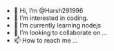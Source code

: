 - 👋 Hi, I’m @Harsh291996
- 👀 I’m interested in coding.
- 🌱 I’m currently learning nodejs
- 💞️ I’m looking to collaborate on ...
- 📫 How to reach me ...

<!---
Harsh291996/Harsh291996 is a ✨ special ✨ repository because its `README.md` (this file) appears on your GitHub profile.
You can click the Preview link to take a look at your changes.
--->

